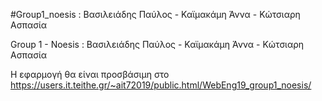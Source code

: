 ﻿#Group1_noesis : Βασιλειάδης Παύλος - Καϊμακάμη Άννα - Κώτσιαρη Ασπασία

Group 1 - Noesis : Βασιλειάδης Παύλος - Καϊμακάμη Άννα - Κώτσιαρη Ασπασία

Η εφαρμογή θα είναι προσβάσιμη στο https://users.it.teithe.gr/~ait72019/public.html/WebEng19_group1_noesis/

